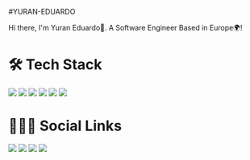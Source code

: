 #YURAN-EDUARDO

Hi there, I'm Yuran Eduardo👋.
A Software Engineer Based in Europe🌍!


<h1> 🛠 Tech Stack </h1>

<p>
  <img src="https://img.icons8.com/external-tal-revivo-color-tal-revivo/48/null/external-kotlin-a-cross-platform-statically-typed-general-purpose-programming-language-with-type-inference-logo-color-tal-revivo.png"/>   
  <img src="https://img.icons8.com/color/48/000000/java-coffee-cup-logo--v1.png"/>
   <img src="https://img.icons8.com/color/48/000000/mysql-logo.png"/>
  <img src="https://img.icons8.com/color/48/000000/git.png"/>
  <img src="https://img.icons8.com/color/48/000000/adobe-photoshop--v1.png"/>
  <img src="https://img.icons8.com/ios-glyphs/60/000000/figma.png"/> 
</p>
<h1> 👨🏽‍🦲 Social Links</h1>

<p>
    <a href="yuran415@gmail.com"><img src="https://img.icons8.com/color/48/000000/gmail-new.png"/></a>
   <a href="https://twitter.com/yuraned"><img src="https://img.icons8.com/color/48/000000/twitter--v1.png"/></a>
    <a href="https://www.linkedin.com/in/yuran-eduardo-00902521a"><img src="https://img.icons8.com/color/48/000000/linkedin.png"/></a>
    <a href="https://snapto.link/yuraneduardo"><img src="https://img.icons8.com/external-flaticons-lineal-color-flat-icons/64/000000/external-projects-social-media-agency-flaticons-lineal-color-flat-icons.png"/></a>
</p>

